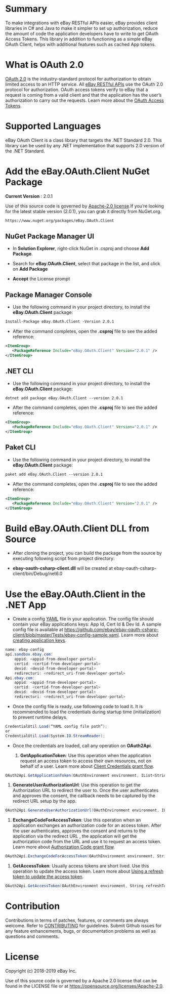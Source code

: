 # Summary

To make integrations with eBay RESTful APIs easier, eBay provides client
libraries in C# and Java to make it simpler to set up authorization,
reduce the amount of code the application developers have to write to
get OAuth Access Tokens. This library in addition to functioning as a
simple eBay OAuth Client, helps with additional features such as cached
App tokens.

# What is OAuth 2.0

[OAuth 2.0](https://tools.ietf.org/html/rfc6749) is the
industry-standard protocol for authorization to obtain limited access to
an HTTP service. All [eBay RESTful
APIs](https://developer.ebay.com/docs) use the OAuth 2.0 protocol for
authorization. OAuth access tokens verify to eBay that a request is
coming from a valid client and that the application has the user’s
authorization to carry out the requests. Learn more about the [OAuth
Access
Tokens](https://developer.ebay.com/api-docs/static/oauth-tokens.html).

# Supported Languages

eBay OAuth Client is a class library that targets the .NET Standard 2.0.
This library can be used by any .NET implementation that supports 2.0
version of the .NET Standard.

# Add the eBay.OAuth.Client NuGet Package

**Current Version** : 2.0.1

Use of this source code is governed by [Apache-2.0
license](https://opensource.org/licenses/Apache-2.0).If you’re looking
for the latest stable version (2.0.1), you can grab it directly from
NuGet.org.

``` xml
https://www.nuget.org/packages/eBay.OAuth.Client
```

## NuGet Package Manager UI

- In **Solution Explorer**, right-click NuGet in .csproj and choose
  **Add Package**.

- Search for **eBay.OAuth.Client**, select that package in the list, and
  click on **Add Package**

- **Accept** the License prompt

## Package Manager Console

- Use the following command in your project directory, to install the
  **eBay.OAuth.Client** package:

``` xml
Install-Package eBay.OAuth.Client -Version 2.0.1
```

- After the command completes, open the **.csproj** file to see the
  added reference:

``` xml
<ItemGroup>
   <PackageReference Include="eBay.OAuth.Client" Version="2.0.1" />
</ItemGroup>
```

## .NET CLI

- Use the following command in your project directory, to install the
  **eBay.OAuth.Client** package:

``` xml
dotnet add package eBay.OAuth.Client --version 2.0.1
```

- After the command completes, open the **.csproj** file to see the
  added reference:

``` xml
<ItemGroup>
   <PackageReference Include="eBay.OAuth.Client" Version="2.0.1" />
</ItemGroup>
```

## Paket CLI

- Use the following command in your project directory, to install the
  **eBay.OAuth.Client** package:

``` xml
paket add eBay.OAuth.Client --version 2.0.1
```

- After the command completes, open the **.csproj** file to see the
  added reference:

``` xml
<ItemGroup>
   <PackageReference Include="eBay.OAuth.Client" Version="2.0.1" />
</ItemGroup>
```

# Build eBay.OAuth.Client DLL from Source

- After cloning the project, you can build the package from the source
  by executing following script from project directory:

<!-- -->

- **ebay-oauth-csharp-client.dll** will be created at
  ebay-oauth-csharp-client/bin/Debug/net6.0

# Use the eBay.OAuth.Client in the .NET App

- Create a config [YAML](http://yaml.org/) file in your application. The
  config file should contain your eBay applications keys: App Id, Cert
  Id & Dev Id. A sample config file is available at
  <https://github.com/ebay/ebay-oauth-csharp-client/blob/master/Tests/ebay-config-sample.yaml>.
  Learn more about [creating application
  keys](https://developer.ebay.com/api-docs/static/creating-edp-account.html#Register).

``` csharp
name: ebay-config
api.sandbox.ebay.com:
    appid: <appid-from-developer-portal>
    certid: <certid-from-developer-portal>
    devid: <devid-from-developer-portal>
    redirecturi: <redirect_uri-from-developer-portal>
Api.ebay.com:
    appid: <appid-from-developer-portal>
    certid: <certid-from-developer-portal>
    devid: <devid-from-developer-portal>
    redirecturi: <redirect_uri-from-developer-portal>
```

- Once the config file is ready, use following code to load it. It is
  recommended to load the credentials during startup time
  (initialization) to prevent runtime delays.

``` csharp
CredentialUtil.Load(“YAML config file path”);
or
CredentialUtil.Load(System.IO.StreamReader);
```

- Once the credentials are loaded, call any operation on **OAuth2Api**.

  1.  **GetApplicationToken**: Use this operation when the application
      request an access token to access their own resources, not on
      behalf of a user. Learn more about [Client Credentials grant
      flow](https://developer.ebay.com/api-docs/static/oauth-client-credentials-grant.html).

``` csharp
OAuth2Api.GetApplicationToken(OAuthEnvironment environment, IList<String> scopes)
```

1.  **GenerateUserAuthorizationUrl**: Use this operation to get the
    Authorization URL to redirect the user to. Once the user
    authenticates and approves the consent, the callback needs to be
    captured by the redirect URL setup by the app.

``` csharp
OAuth2Api.GenerateUserAuthorizationUrl(OAuthEnvironment environment, IList<String> scopes, String state)
```

1.  **ExchangeCodeForAccessToken**: Use this operation when an
    application exchanges an authorization code for an access token.
    After the user authenticates, approves the consent and returns to
    the application via the redirect URL , the application will get the
    authorization code from the URL and use it to request an access
    token. Learn more about [Authorization Code grant
    flow](https://developer.ebay.com/api-docs/static/oauth-authorization-code-grant.html).

``` csharp
OAuth2Api.ExchangeCodeForAccessToken(OAuthEnvironment environment, String code)
```

1.  **GetAccessToken**: Usually access tokens are short lived. Use this
    operation to update the access token. Learn more about [Using a
    refresh token to update the access
    token](https://developer.ebay.com/api-docs/static/oauth-qref-auth-code-grant.html).

``` csharp
OAuth2Api.GetAccessToken(OAuthEnvironment environment, String refreshToken, IList<String> scopes)
```

# Contribution

Contributions in terms of patches, features, or comments are always
welcome. Refer to [CONTRIBUTING](CONTRIBUTING.adoc) for guidelines.
Submit Github issues for any feature enhancements, bugs, or
documentation problems as well as questions and comments.

# License

Copyright (c) 2018-2019 eBay Inc.

Use of this source code is governed by a Apache 2.0 license that can be
found in the LICENSE file or at
<https://opensource.org/licenses/Apache-2.0>.
